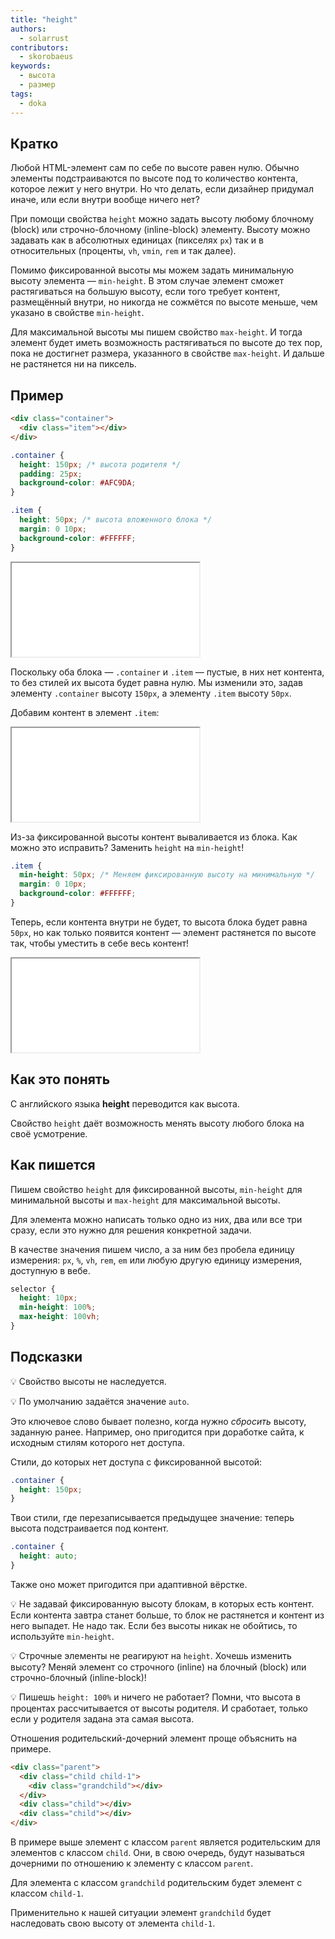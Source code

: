 ```yaml
---
title: "height"
authors:
  - solarrust
contributors:
  - skorobaeus
keywords:
  - высота
  - размер
tags:
  - doka
---
```


## Кратко

Любой HTML-элемент сам по себе по высоте равен нулю. Обычно элементы подстраиваются по высоте под то количество контента, которое лежит у него внутри. Но что делать, если дизайнер придумал иначе, или если внутри вообще ничего нет?

При помощи свойства `height` можно задать высоту любому блочному (block) или строчно-блочному (inline-block) элементу. Высоту можно задавать как в абсолютных единицах (пикселях `px`) так и в относительных (проценты, `vh`, `vmin`, `rem` и так далее).

Помимо фиксированной высоты мы можем задать минимальную высоту элемента — `min-height`. В этом случае элемент сможет растягиваться на большую высоту, если того требует контент, размещённый внутри, но никогда не сожмётся по высоте меньше, чем указано в свойстве `min-height`.

Для максимальной высоты мы пишем свойство `max-height`. И тогда элемент будет иметь возможность растягиваться по высоте до тех пор, пока не достигнет размера, указанного в свойстве `max-height`. И дальше не растянется ни на пиксель.

## Пример

```html
<div class="container">
  <div class="item"></div>
</div>
```

```css
.container {
  height: 150px; /* высота родителя */
  padding: 25px;
  background-color: #AFC9DA;
}

.item {
  height: 50px; /* высота вложенного блока */
  margin: 0 10px;
  background-color: #FFFFFF;
}
```

<iframe title="Высота для блока — height — Дока" src="demos/basic/index.html"></iframe>

Поскольку оба блока — `.container` и `.item` — пустые, в них нет контента, то без стилей их высота будет равна нулю. Мы изменили это, задав элементу `.container` высоту `150px`, а элементу `.item` высоту `50px`.

Добавим контент в элемент `.item`:

<iframe title="Высота для блока с текстом — height — Дока" src="demos/basic-w-text/index.html"></iframe>

Из-за фиксированной высоты контент вываливается из блока. Как можно это исправить? Заменить `height` на `min-height`!

```css
.item {
  min-height: 50px; /* Меняем фиксированную высоту на минимальную */
  margin: 0 10px;
  background-color: #FFFFFF;
}
```

Теперь, если контента внутри не будет, то высота блока будет равна `50px`, но как только появится контент — элемент растянется по высоте так, чтобы уместить в себе весь контент!

<iframe title="Минимальная высота для блока с текстом — height — Дока" src="demos/min-height-w-text/index.html"></iframe>

## Как это понять

С английского языка **height** переводится как высота.

Свойство `height` даёт возможность менять высоту любого блока на своё усмотрение.

## Как пишется

Пишем свойство `height` для фиксированной высоты, `min-height` для минимальной высоты и `max-height` для максимальной высоты.

Для элемента можно написать только одно из них, два или все три сразу, если это нужно для решения конкретной задачи.

В качестве значения пишем число, а за ним без пробела единицу измерения: `px`, `%`, `vh`, `rem`, `em` или любую другую единицу измерения, доступную в вебе.

```css
selector {
  height: 10px;
  min-height: 100%;
  max-height: 100vh;
}
```

## Подсказки

💡 Свойство высоты не наследуется.

💡 По умолчанию задаётся значение `auto`.

Это ключевое слово бывает полезно, когда нужно _сбросить_ высоту, заданную ранее. Например, оно пригодится при доработке сайта, к исходным стилям которого нет доступа.

Стили, до которых нет доступа с фиксированной высотой:

```css
.container {
  height: 150px;
}
```

Твои стили, где перезаписывается предыдущее значение: теперь высота подстраивается под контент.

```css
.container {
  height: auto;
}
```

Также оно может пригодится при адаптивной вёрстке.

💡 Не задавай фиксированную высоту блокам, в которых есть контент. Если контента завтра станет больше, то блок не растянется и контент из него выпадет. Не надо так. Если без высоты никак не обойтись, то используйте `min-height`.

💡 Строчные элементы не реагируют на `height`. Хочешь изменить высоту? Меняй элемент со строчного (inline) на блочный (block) или строчно-блочный (inline-block)!

💡 Пишешь `height: 100%` и ничего не работает? Помни, что высота в процентах рассчитывается от высоты родителя. И сработает, только если у родителя задана эта самая высота.

Отношения родительский-дочерний элемент проще объяснить на примере.

```html
<div class="parent">
  <div class="child child-1">
    <div class="grandchild"></div>
  </div>
  <div class="child"></div>
  <div class="child"></div>
</div>
```

В примере выше элемент с классом `parent` является родительским для элементов с классом `child`. Они, в свою очередь, будут называться дочерними по отношению к элементу с классом `parent`.

Для элемента с классом `grandchild` родительским будет элемент с классом `child-1`.

Применительно к нашей ситуации элемент `grandchild` будет наследовать свою высоту от элемента `child-1`.
